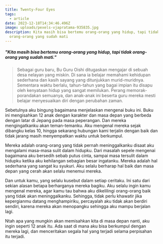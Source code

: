 ```yaml
---
title: Twenty-Four Eyes
tags: 
  - article
date: 2023-12-18T14:34:46.496Z
image: uploads/pexels-vjapratama-935835.jpg
description: Kita masih bisa bertemu orang-orang yang hidup, tapi tidak
  orang-orang yang sudah mati
---
```

##### "Kita masih bisa bertemu orang-orang yang hidup, tapi tidak orang-orang yang sudah mati."

> S﻿ebagai guru baru, Bu Guru Oishi ditugaskan mengajar di sebuah desa nelayan yang miskin. Di sana ia belajar memahami kehidupan sederhana dan kasih sayang yang ditunjukkan murid-muridnya. Sementara waktu berlalu, tahun-tahun yang bagai impian itu disapu oleh kenyataan hidup yang sangat memilukan. Perang memorak-porandakan semuanya, dan anak-anak ini beserta guru mereka mesti belajar menyesuaikan diri dengan perubahan zaman.

Sebetulnya aku bingung bagaimana menjelaskan mengenai buku ini. Buku ini mengisahkan 12 anak dengan karakter dan masa depan yang berbeda dengan latar di Jepang pada masa peperangan. Dan mereka mengingatkanku akan teman-temanku. Aku mengenal mereka sejak dibangku kelas 10, hingga sekarang hubungan kami terjalin dengan baik dan tidak jarang masih menyempatkan waktu untuk berkumpul. 

M﻿ereka adalah orang-orang yang tidak pernah meninggalkanku disaat aku mengalami masa-masa sulit dalam hidupku. Dari masalah sepele mengenai bagaimana aku bersedih sebab putus cinta, sampai masa tersulit dalam hidupku ketika aku kehilangan sebagian besar ingatanku. Mereka adalah hal sederhana yang sangat ku syukuri. Aku selalu berharap hal baik dan masa depan yang cerah akan selalu menemui mereka. 

D﻿an untuk kamu, yang selalu kusebut dalam setiap ceritaku. Ini satu dari sekian alasan betapa berharganya mereka bagiku. Aku selalu ingin kamu mengenal mereka, agar kamu tau bahwa aku dikelilingi orang-orang baik yang tidak akan meninggalkanku. Sehingga, tidak perlu khawatir jika kepergianmu datang menghampiriku, percayalah aku tidak akan berdiri sendiri, karena mereka akan menopangku sehingga aku mampu berjalan lagi.

N﻿tah apa yang mungkin akan memisahkan kita di masa depan nanti, aku ingin seperti 12 anak itu. Ada saat di mana aku bisa berkumpul dengan mereka lagi, dan menceritakan segala hal yang terjadi selama perpisahan itu terjadi.